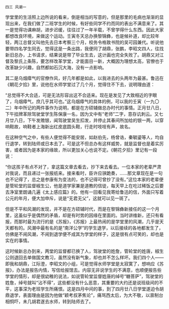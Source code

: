     四三 风潮一 

   学堂里的生活照上边所说的看来，倒是相当的写意的，但是那里的毛病也渐渐的显现出来，在我们做了二班学生的时候，有好些同学不约而同的表出不满意来了。其一是觉得功课麻胡，进步迟缓，往往过了一年半载，不曾学得什么东西。因此大家都想改良环境，来做这个运动。壬寅冬天总办换黎锦彝，也是候补道，却比较年轻，两江总督又叫他先去日本考察三个月，校务令格致书院的吴可园兼代。听说他要带四名学生同去，觉得这是一条出路，我便同了胡鼎，张鹏，李昭文四人，往找新旧总办，上书请求，结果说是带了毕业生去，这计画也完全失败了。胡鼎又对江督及黎氏上条陈，要怎样改革学堂，才能面目一新，大概因为理想太高，官僚也于改革缺少兴趣，自然都如石沉大海，没有一点影响。

   其二是乌烟瘴气的官僚作风，好几年都是如此，以我进去的头两年为最甚。鲁迅在《朝花夕拾》里，说他在水师学堂过了几个月，觉得住不下去，说明理由道：

   “总觉得不大合适，可是无法形容出这不合适来。现在是发见了大致相近的字眼了，乌烟瘴气，庶几乎其可也。”这乌烟瘴气的具体的例，可以我的壬寅（一九〇二）年中所记的两件事作为说明，都是在方硕辅做总办时代的事情。正月廿八日，下午挂牌革除驾驶堂学生陈保康一名，因为文中有“老师”二字，意存讥刺云。又七月廿八日，下午发赡银，闻驾驶堂吴生扣发，并停止其春间所加给的银一两，以穿响鞋故，响鞋者上海新出红皮底圆头鞋，行走时吱吱有声，故名。

   在这种空气之中，有些人便觉得不能安居，如赵伯先，杨曾诰，秦毓鎏等人，均自行退学，转到陆师或日本去了。可是这不但总办有这样威势，就是监督也是着实厉害，或者因为是本家的缘故，所以更加关心也说不定。《朝花夕拾》里记有一段说：

   “你这孩子有点不对了，拿这篇文章去看去，抄下来去看去。一位本家的老辈严肃对我说，而且递过一张报纸来。接来看时，臣许应骙跪奏，……那文章现在是一句也不记得了，总之是参康有为变法的，也不记得可曾抄了没有。”这位本家的老辈便是管轮堂的监督椒生公，他是道学家兼是道教的信徒，每天早上在吃过稀饭之后要去净室里朗诵几遍《太上感应篇》的。他有一回看见我寄给鲁迅的信，外面只写着公元的年月，便大加申斥，说是“无君无父”，这就可以见一斑了。

   但是不平和风潮的发现，并不是在方硕辅时代，而是在黎锦彝新接任的这一个月里，这虽似乎是偶然的矛盾，却是有时势的因缘在里面的。当时讲维新，还只有看报，而那时最为流行的是《苏报》，《苏报》上最热闹的是学堂里的风潮，几乎是天天都有的。风潮中最有名的是“南洋公学”的学生退学，以后接续的各地都发生了，仿佛是不闹风潮，不闹到退学便不成其为学堂的样子，这是很有点可笑的，却也是实在的事情。

   这时候新总办到来，两堂的监督都已换了人，驾驶堂的姓詹，管轮堂的姓唐，椒生公则退回去单做国文教习，虽然没有新气象，却也并不怎么样坏。我们四个人——即我和胡鼎，江际澄，李昭文的小组，可是觉得水师学堂是太寂寞了，想响应《苏报》，办法是报告内情，写信给报馆去。内容无非说学生的不满意，也顺便报告些学堂的情形，却是很幼稚的说法，如说管轮堂监督姓唐的绰号“糖菩萨”，驾驶堂的姓詹，绰号就叫“沾不得”，这些都没有什么恶意，其重要的大约还是说班级间的不平，这事深为老班学生所痛恨。这是四月中间的事，到了四月廿八日学堂遂迫令胡鼎退学，表面理由是因为他做“颖考叔茅焦论”，痛骂西太后，为大不敬，以禀制台相恫吓，未几胡君遂去水师，转到陆师去了。


